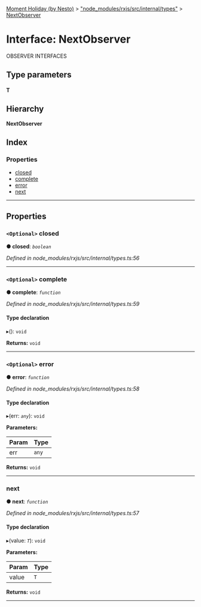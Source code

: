 [Moment Holiday (by Nesto)](../README.md) > ["node_modules/rxjs/src/internal/types"](../modules/_node_modules_rxjs_src_internal_types_.md) > [NextObserver](../interfaces/_node_modules_rxjs_src_internal_types_.nextobserver.md)

# Interface: NextObserver

OBSERVER INTERFACES

## Type parameters
#### T 
## Hierarchy

**NextObserver**

## Index

### Properties

* [closed](_node_modules_rxjs_src_internal_types_.nextobserver.md#closed)
* [complete](_node_modules_rxjs_src_internal_types_.nextobserver.md#complete)
* [error](_node_modules_rxjs_src_internal_types_.nextobserver.md#error)
* [next](_node_modules_rxjs_src_internal_types_.nextobserver.md#next)

---

## Properties

<a id="closed"></a>

### `<Optional>` closed

**● closed**: *`boolean`*

*Defined in node_modules/rxjs/src/internal/types.ts:56*

___
<a id="complete"></a>

### `<Optional>` complete

**● complete**: *`function`*

*Defined in node_modules/rxjs/src/internal/types.ts:59*

#### Type declaration
▸(): `void`

**Returns:** `void`

___
<a id="error"></a>

### `<Optional>` error

**● error**: *`function`*

*Defined in node_modules/rxjs/src/internal/types.ts:58*

#### Type declaration
▸(err: *`any`*): `void`

**Parameters:**

| Param | Type |
| ------ | ------ |
| err | `any` |

**Returns:** `void`

___
<a id="next"></a>

###  next

**● next**: *`function`*

*Defined in node_modules/rxjs/src/internal/types.ts:57*

#### Type declaration
▸(value: *`T`*): `void`

**Parameters:**

| Param | Type |
| ------ | ------ |
| value | `T` |

**Returns:** `void`

___

